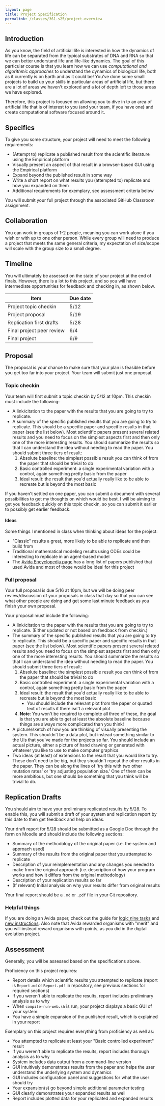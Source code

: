 ```yaml
---
layout: page
title: Project Specification
permalink: /classes/361-s25/project-overview
---
```


## Introduction
As you know, the field of artificial life is interested in how the dynamics of life can be separated from the typical substrates of DNA and RNA so that we can better understand life and life-like dynamics.
The goal of this particular course is that you learn how we can use *computational and algorithmic approaches* to understand the dynamics of biological life, both as it currently is on Earth and as it could be!
You've done some small projects to build up your skills in particular areas of artificial life, but there are a lot of areas we haven't explored and a lot of depth left to those areas we have explored.

Therefore, this project is focused on allowing you to dive in to an area of artificial life that is of interest to you (and your team, if you have one) and create computational software focused around it.

## Specifics
To give you some structure, your project will need to meet the following requirements:
* (Attempt to) replicate a published result from the scientific literature using the Empirical platform
* Visually present an aspect of that result in a browser-based GUI using the Empirical platform
* Expand beyond the published result in some way
* Write a short report on what results you (attempted to) replicate and how you expanded on them
* Additional requirements for exemplary, see assessment criteria below

You will submit your full project through the associated GitHub Classroom assignment.

## Collaboration
You can work in groups of 1-2 people, meaning you can work alone if you wish or with up to one other person. While every group will need to produce a project that meets the same general criteria, my expectation of size/scope will scale with the group size to a small degree.

## Timeline
You will ultimately be assessed on the state of your project at the end of finals.
However, there is a lot to this project, and so you will have intermediate opportunities for feedback and checking in, as shown below.

| Item | Due date |
|------|----------|
| Project topic checkin | 5/12|
| Project proposal | 5/19 |
| Replication first drafts | 5/28|
| Final project peer review | 6/4 |
| Final project | 6/9 |

## Proposal
The proposal is your chance to make sure that your plan is feasible before you get too far into your project.
Your team will submit just one proposal.

### Topic checkin
Your team will first submit a topic checkin by 5/12 at 10pm.
This checkin must include the following:
* A link/citation to the paper with the results that you are going to try to replicate.
* A summary of the specific published results that you are going to try to replicate. This should be a specific paper and specific results in that paper (see the list below). Most scientific papers present several related results and you need to focus on the simplest aspects first and then only one of the more interesting results. You should summarize the results so that I can understand the idea without needing to read the paper. You should submit three tiers of result:
    1. Absolute baseline: the simplest possible result you can think of from the paper that should be trivial to do
    2. Basic controlled experiment: a single experimental variation with a control, again something pretty basic from the paper
    3. Ideal result: the result that you'd actually really like to be able to recreate but is beyond the most basic

If you haven't settled on one paper, you can submit a document with several possibilities to get my thoughts on which would be best.
I will be aiming to get you feedback quickly on this topic checkin, so you can submit it earlier to possibly get earlier feedback.

#### Ideas
Some things I mentioned in class when thinking about ideas for the project:
* "Classic" results a great, more likely to be able to replicate and then build from
* Traditional mathematical modeling results using ODEs could be interesting to replicate in an agent-based model
* The [Avida Encyclopedia page](https://alife.org/encyclopedia/digital-evolution/avida/) has a long list of papers published that used Avida and most of those would be ideal for this project

### Full proposal
Your full proposal is due 5/16 at 10pm, but we will be doing peer review/discussion of your proposals in class that day so that you can see what other people are doing and get some last minute feedback as you finish your own proposal.

Your proposal must include the following:
* A link/citation to the paper with the results that you are going to try to replicate. (Either updated or not based on feedback from checkin.)
* The summary of the specific published results that you are going to try to replicate. This should be a specific paper and specific results in that paper (see the list below). Most scientific papers present several related results and you need to focus on the simplest aspects first and then only one of the more interesting results. You should summarize the results so that I can understand the idea without needing to read the paper. You should submit three tiers of result:
    1. Absolute baseline: the simplest possible result you can think of from the paper that should be trivial to do
    2. Basic controlled experiment: a single experimental variation with a control, again something pretty basic from the paper
    3. Ideal result: the result that you'd actually really like to be able to recreate but is beyond the most basic
        * You should include the relevant plot from the paper or quoted text of results if there isn't a relevant plot
    4. **Note**: You won't be required to complete all three of these, the goal is that you are able to get at least the absolute baseline because things are always more complicated than you think!
* A picture/sketch of how you are thinking of visually presenting the system. This shouldn't be a data plot, but instead something similar to the UIs that you've made for the projects so far. You should include an actual picture, either a picture of hand drawing or generated with whatever you like to use to make computer graphics
* Two ideas (at least) of extensions to the result that you would like to try. These don't need to be big, but they shouldn't repeat the other results in the paper. They can be along the lines of 'try this with two other mutation rates' or 'try adjusting population size.' One of them can be more ambitious, but one should be something that you think will be trivial to do.

## Replication Drafts

You should aim to have your preliminary replicated results by 5/28. 
To enable this, you will submit a draft of your system and replication report by this date to then get feedback and help on ideas.

Your draft report for 5/28 should be submitted as a Google Doc through the form on Moodle and should include the following sections:
* Summary of the methodology of the original paper (i.e. the system and approach used)
* Summary of the results from the original paper that you attempted to replicate
* Description of your reimplementation and any changes you needed to make from the original approach (i.e. description of how your program works and how it differs from the original methodology)
* Description of your replication results so far
* (If relevant) Initial analysis on why your results differ from original results

Your final report should be a `.md` or `.pdf` file in your Git repository.

### Helpful things
If you are doing an Avida paper, check out the guide for [logic nine tasks](logic-nine) and [new instructions](instructions-guide).
Also note that Avida rewarded organisms with "merit" and you will instead reward organisms with points, as you did in the digital evolution project.

## Assessment
Generally, you will be assessed based on the specifications above. 

Proficiency on this project requires:
* Report details which scientific results you attempted to replicate (report is `Report.md` or `Report.pdf` in repository, see previous sections for required sections)
* If you weren't able to replicate the results, report includes preliminary analysis as to why
* When `compile-run-web.sh` is run, your project displays a basic GUI of your system
* You have a simple expansion of the published result, which is explained in your report

Exemplary on this project requires everything from proficiency as well as:
* You attempted to replicate at least your "Basic controlled experiment" result
* If you weren't able to replicate the results, report includes thorough analysis as to why
* System includes data output from a command-line version
* GUI intuitively demonstrates results from the paper and helps the user understand the underlying system and dynamics
* GUI includes configuration panel and suggestions for what the user should try
* Your expansion(s) go beyond simple additional parameter testing
* GUI clearly demonstrates your expanded results as well
* Report includes plotted data for your replicated and expanded results
